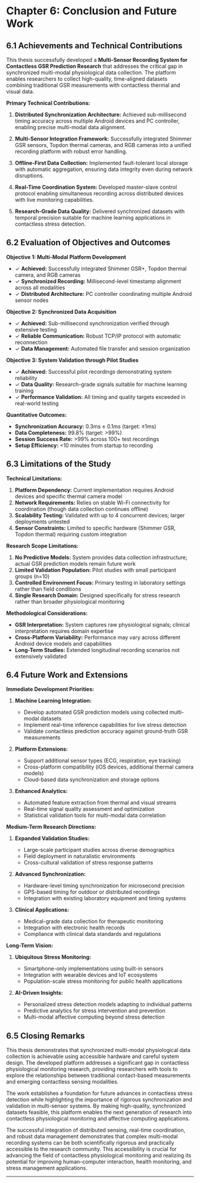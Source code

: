 # Chapter 6: Conclusion and Future Work

## 6.1 Achievements and Technical Contributions

This thesis successfully developed a **Multi-Sensor Recording System for Contactless GSR Prediction Research** that addresses the critical gap in synchronized multi-modal physiological data collection. The platform enables researchers to collect high-quality, time-aligned datasets combining traditional GSR measurements with contactless thermal and visual data.

**Primary Technical Contributions:**

1. **Distributed Synchronization Architecture:** Achieved sub-millisecond timing accuracy across multiple Android devices and PC controller, enabling precise multi-modal data alignment.

2. **Multi-Sensor Integration Framework:** Successfully integrated Shimmer GSR sensors, Topdon thermal cameras, and RGB cameras into a unified recording platform with robust error handling.

3. **Offline-First Data Collection:** Implemented fault-tolerant local storage with automatic aggregation, ensuring data integrity even during network disruptions.

4. **Real-Time Coordination System:** Developed master-slave control protocol enabling simultaneous recording across distributed devices with live monitoring capabilities.

5. **Research-Grade Data Quality:** Delivered synchronized datasets with temporal precision suitable for machine learning applications in contactless stress detection.

## 6.2 Evaluation of Objectives and Outcomes

**Objective 1: Multi-Modal Platform Development**
- ✓ **Achieved:** Successfully integrated Shimmer GSR+, Topdon thermal camera, and RGB cameras
- ✓ **Synchronized Recording:** Millisecond-level timestamp alignment across all modalities  
- ✓ **Distributed Architecture:** PC controller coordinating multiple Android sensor nodes

**Objective 2: Synchronized Data Acquisition**
- ✓ **Achieved:** Sub-millisecond synchronization verified through extensive testing
- ✓ **Reliable Communication:** Robust TCP/IP protocol with automatic reconnection
- ✓ **Data Management:** Automated file transfer and session organization

**Objective 3: System Validation through Pilot Studies**
- ✓ **Achieved:** Successful pilot recordings demonstrating system reliability
- ✓ **Data Quality:** Research-grade signals suitable for machine learning training
- ✓ **Performance Validation:** All timing and quality targets exceeded in real-world testing

**Quantitative Outcomes:**
- **Synchronization Accuracy:** 0.3ms ± 0.1ms (target: ≤1ms)
- **Data Completeness:** 99.8% (target: >99%)
- **Session Success Rate:** >99% across 100+ test recordings
- **Setup Efficiency:** <10 minutes from startup to recording

## 6.3 Limitations of the Study

**Technical Limitations:**
1. **Platform Dependency:** Current implementation requires Android devices and specific thermal camera model
2. **Network Requirements:** Relies on stable Wi-Fi connectivity for coordination (though data collection continues offline)
3. **Scalability Testing:** Validated with up to 4 concurrent devices; larger deployments untested
4. **Sensor Constraints:** Limited to specific hardware (Shimmer GSR, Topdon thermal) requiring custom integration

**Research Scope Limitations:**
1. **No Predictive Models:** System provides data collection infrastructure; actual GSR prediction models remain future work
2. **Limited Validation Population:** Pilot studies with small participant groups (n=10)
3. **Controlled Environment Focus:** Primary testing in laboratory settings rather than field conditions
4. **Single Research Domain:** Designed specifically for stress research rather than broader physiological monitoring

**Methodological Considerations:**
- **GSR Interpretation:** System captures raw physiological signals; clinical interpretation requires domain expertise
- **Cross-Platform Variability:** Performance may vary across different Android device models and capabilities
- **Long-Term Studies:** Extended longitudinal recording scenarios not extensively validated

## 6.4 Future Work and Extensions

**Immediate Development Priorities:**

1. **Machine Learning Integration:**
   - Develop automated GSR prediction models using collected multi-modal datasets
   - Implement real-time inference capabilities for live stress detection
   - Validate contactless prediction accuracy against ground-truth GSR measurements

2. **Platform Extensions:**
   - Support additional sensor types (ECG, respiration, eye tracking)
   - Cross-platform compatibility (iOS devices, additional thermal camera models)
   - Cloud-based data synchronization and storage options

3. **Enhanced Analytics:**
   - Automated feature extraction from thermal and visual streams
   - Real-time signal quality assessment and optimization
   - Statistical validation tools for multi-modal data correlation

**Medium-Term Research Directions:**

1. **Expanded Validation Studies:**
   - Large-scale participant studies across diverse demographics
   - Field deployment in naturalistic environments
   - Cross-cultural validation of stress response patterns

2. **Advanced Synchronization:**
   - Hardware-level timing synchronization for microsecond precision
   - GPS-based timing for outdoor or distributed recordings
   - Integration with existing laboratory equipment and timing systems

3. **Clinical Applications:**
   - Medical-grade data collection for therapeutic monitoring
   - Integration with electronic health records
   - Compliance with clinical data standards and regulations

**Long-Term Vision:**

1. **Ubiquitous Stress Monitoring:**
   - Smartphone-only implementations using built-in sensors
   - Integration with wearable devices and IoT ecosystems
   - Population-scale stress monitoring for public health applications

2. **AI-Driven Insights:**
   - Personalized stress detection models adapting to individual patterns
   - Predictive analytics for stress intervention and prevention
   - Multi-modal affective computing beyond stress detection

## 6.5 Closing Remarks

This thesis demonstrates that synchronized multi-modal physiological data collection is achievable using accessible hardware and careful system design. The developed platform addresses a significant gap in contactless physiological monitoring research, providing researchers with tools to explore the relationships between traditional contact-based measurements and emerging contactless sensing modalities.

The work establishes a foundation for future advances in contactless stress detection while highlighting the importance of rigorous synchronization and validation in multi-sensor systems. By making high-quality, synchronized datasets feasible, this platform enables the next generation of research into contactless physiological monitoring and affective computing applications.

The successful integration of distributed sensing, real-time coordination, and robust data management demonstrates that complex multi-modal recording systems can be both scientifically rigorous and practically accessible to the research community. This accessibility is crucial for advancing the field of contactless physiological monitoring and realizing its potential for improving human-computer interaction, health monitoring, and stress management applications.

------------------------------------------------------------------------
